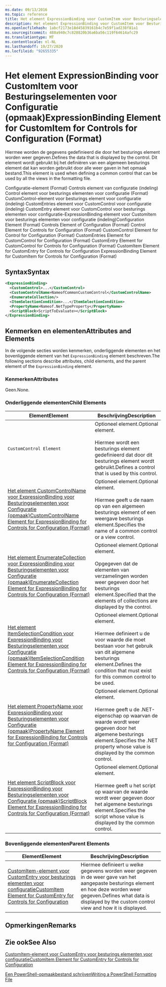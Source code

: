 ```yaml
---
ms.date: 09/13/2016
ms.topic: reference
title: Het element ExpressionBinding voor CustomItem voor Besturingselementen voor Configuratie (opmaak)
description: Het element ExpressionBinding voor CustomItem voor Besturingselementen voor Configuratie (opmaak)
ms.openlocfilehash: 1abcf2173e18d45839161b4c7e59f1ad238f81a1
ms.sourcegitcommit: 488a940c7c828820b36a6ba56c119f64614afc29
ms.translationtype: MT
ms.contentlocale: nl-NL
ms.lasthandoff: 10/27/2020
ms.locfileid: "92655335"
---
```

# <a name="expressionbinding-element-for-customitem-for-controls-for-configuration-format"></a><span data-ttu-id="02af7-103">Het element ExpressionBinding voor CustomItem voor Besturingselementen voor Configuratie (opmaak)</span><span class="sxs-lookup"><span data-stu-id="02af7-103">ExpressionBinding Element for CustomItem for Controls for Configuration (Format)</span></span>

<span data-ttu-id="02af7-104">Hiermee worden de gegevens gedefinieerd die door het besturings element worden weer gegeven.</span><span class="sxs-lookup"><span data-stu-id="02af7-104">Defines the data that is displayed by the control.</span></span> <span data-ttu-id="02af7-105">Dit element wordt gebruikt bij het definiëren van een algemeen besturings element dat kan worden gebruikt door alle weer gaven in het opmaak bestand.</span><span class="sxs-lookup"><span data-stu-id="02af7-105">This element is used when defining a common control that can be used by all the views in the formatting file.</span></span>

<span data-ttu-id="02af7-106">Configuratie-element (Format) Controls element van configuratie (indeling) Control element voor besturings elementen voor configuratie (Format) CustomControl-element voor besturings element voor configuratie (indeling) CustomEntries element voor CustomControl voor configuratie (indeling) CustomEntry element voor CustomControl voor besturings elementen voor configuratie-ExpressionBinding element voor CustomItem voor besturings elementen voor configuratie (indeling)</span><span class="sxs-lookup"><span data-stu-id="02af7-106">Configuration Element (Format) Controls Element of Configuration (Format) Control Element for Controls for Configuration (Format) CustomControl Element for Control for Configuration (Format) CustomEntries Element for CustomControl for Configuration (Format) CustomEntry Element for CustomControl for Controls for Configuration (Format) CustomItem Element for CustomEntry for Controls for Configuration ExpressionBinding Element for CustomItem for Controls for Configuration (Format)</span></span>

## <a name="syntax"></a><span data-ttu-id="02af7-107">Syntax</span><span class="sxs-lookup"><span data-stu-id="02af7-107">Syntax</span></span>

```xml
<ExpressionBinding>
  <CustomControl>...</CustomControl>
  <CustomControlName>NameofCommonCustomControl</CustomControlName>
  <EnumerateCollection/>
  <ItemSelectionCondition>...</ItemSelectionCondition>
  <PropertyName>Nameof.NetTypeProperty</PropertyName>
  <ScriptBlock>ScriptToEvaluate></ScriptBlock>
</ExpressionBinding>
```

## <a name="attributes-and-elements"></a><span data-ttu-id="02af7-108">Kenmerken en elementen</span><span class="sxs-lookup"><span data-stu-id="02af7-108">Attributes and Elements</span></span>

<span data-ttu-id="02af7-109">In de volgende secties worden kenmerken, onderliggende elementen en het bovenliggende element van het `ExpressionBinding` element beschreven.</span><span class="sxs-lookup"><span data-stu-id="02af7-109">The following sections describe attributes, child elements, and the parent element of the `ExpressionBinding` element.</span></span>

### <a name="attributes"></a><span data-ttu-id="02af7-110">Kenmerken</span><span class="sxs-lookup"><span data-stu-id="02af7-110">Attributes</span></span>

<span data-ttu-id="02af7-111">Geen.</span><span class="sxs-lookup"><span data-stu-id="02af7-111">None.</span></span>

### <a name="child-elements"></a><span data-ttu-id="02af7-112">Onderliggende elementen</span><span class="sxs-lookup"><span data-stu-id="02af7-112">Child Elements</span></span>

|<span data-ttu-id="02af7-113">Element</span><span class="sxs-lookup"><span data-stu-id="02af7-113">Element</span></span>|<span data-ttu-id="02af7-114">Beschrijving</span><span class="sxs-lookup"><span data-stu-id="02af7-114">Description</span></span>|
|-------------|-----------------|
|`CustomControl Element`|<span data-ttu-id="02af7-115">Optioneel element.</span><span class="sxs-lookup"><span data-stu-id="02af7-115">Optional element.</span></span><br /><br /> <span data-ttu-id="02af7-116">Hiermee wordt een besturings element gedefinieerd dat door dit besturings element wordt gebruikt.</span><span class="sxs-lookup"><span data-stu-id="02af7-116">Defines a control that is used by this control.</span></span>|
|[<span data-ttu-id="02af7-117">Het element CustomControlName voor ExpressionBinding voor Besturingselementen voor Configuratie (opmaak)</span><span class="sxs-lookup"><span data-stu-id="02af7-117">CustomControlName Element for ExpressionBinding for Controls for Configuration (Format)</span></span>](./customcontrolname-element-for-expressionbinding-for-controls-for-configuration-format.md)|<span data-ttu-id="02af7-118">Optioneel element.</span><span class="sxs-lookup"><span data-stu-id="02af7-118">Optional element.</span></span><br /><br /> <span data-ttu-id="02af7-119">Hiermee geeft u de naam op van een algemeen besturings element of een weergave besturings element.</span><span class="sxs-lookup"><span data-stu-id="02af7-119">Specifies the name of a common control or a view control.</span></span>|
|[<span data-ttu-id="02af7-120">Het element EnumerateCollection voor ExpressionBinding voor Besturingselementen voor Configuratie (opmaak)</span><span class="sxs-lookup"><span data-stu-id="02af7-120">EnumerateCollection Element for ExpressionBinding for Controls for Configuration (Format)</span></span>](./enumeratecollection-element-for-expressionbinding-for-controls-for-configuration-format.md)|<span data-ttu-id="02af7-121">Optioneel element.</span><span class="sxs-lookup"><span data-stu-id="02af7-121">Optional element.</span></span><br /><br /> <span data-ttu-id="02af7-122">Opgegeven dat de elementen van verzamelingen worden weer gegeven door het besturings element.</span><span class="sxs-lookup"><span data-stu-id="02af7-122">Specified that the elements of collections are displayed by the control.</span></span>|
|[<span data-ttu-id="02af7-123">Het element ItemSelectionCondition voor ExpressionBinding voor Besturingselementen voor Configuratie (opmaak)</span><span class="sxs-lookup"><span data-stu-id="02af7-123">ItemSelectionCondition Element for ExpressionBinding for Controls for Configuration (Format)</span></span>](./itemselectioncondition-element-for-expressionbinding-for-controls-for-configuration-format.md)|<span data-ttu-id="02af7-124">Optioneel element.</span><span class="sxs-lookup"><span data-stu-id="02af7-124">Optional element.</span></span><br /><br /> <span data-ttu-id="02af7-125">Hiermee definieert u de voor waarde die moet bestaan voor het gebruik van dit algemene besturings element.</span><span class="sxs-lookup"><span data-stu-id="02af7-125">Defines the condition that must exist for this common control to be used.</span></span>|
|[<span data-ttu-id="02af7-126">Het element PropertyName voor ExpressionBinding voor Besturingselementen voor Configuratie (opmaak)</span><span class="sxs-lookup"><span data-stu-id="02af7-126">PropertyName Element for ExpressionBinding for Controls for Configuration (Format)</span></span>](./propertyname-element-for-expressionbinding-for-controls-for-configuration-format.md)|<span data-ttu-id="02af7-127">Optioneel element.</span><span class="sxs-lookup"><span data-stu-id="02af7-127">Optional element.</span></span><br /><br /> <span data-ttu-id="02af7-128">Hiermee geeft u de .NET-eigenschap op waarvan de waarde wordt weer gegeven door het algemene besturings element.</span><span class="sxs-lookup"><span data-stu-id="02af7-128">Specifies the .NET property whose value is displayed by the common control.</span></span>|
|[<span data-ttu-id="02af7-129">Het element ScriptBlock voor ExpressionBinding voor Besturingselementen voor Configuratie (opmaak)</span><span class="sxs-lookup"><span data-stu-id="02af7-129">ScriptBlock Element for ExpressionBinding for Controls for Configuration (Format)</span></span>](./scriptblock-element-for-expressionbinding-for-controls-for-configuration-format.md)|<span data-ttu-id="02af7-130">Optioneel element.</span><span class="sxs-lookup"><span data-stu-id="02af7-130">Optional element.</span></span><br /><br /> <span data-ttu-id="02af7-131">Hiermee geeft u het script op waarvan de waarde wordt weer gegeven door het algemene besturings element.</span><span class="sxs-lookup"><span data-stu-id="02af7-131">Specifies the script whose value is displayed by the common control.</span></span>|

### <a name="parent-elements"></a><span data-ttu-id="02af7-132">Bovenliggende elementen</span><span class="sxs-lookup"><span data-stu-id="02af7-132">Parent Elements</span></span>

|<span data-ttu-id="02af7-133">Element</span><span class="sxs-lookup"><span data-stu-id="02af7-133">Element</span></span>|<span data-ttu-id="02af7-134">Beschrijving</span><span class="sxs-lookup"><span data-stu-id="02af7-134">Description</span></span>|
|-------------|-----------------|
|[<span data-ttu-id="02af7-135">CustomItem-element voor CustomEntry voor besturings elementen voor configuratie</span><span class="sxs-lookup"><span data-stu-id="02af7-135">CustomItem Element for CustomEntry for Controls for Configuration</span></span>](./customitem-element-for-customentry-for-controls-for-configuration-format.md)|<span data-ttu-id="02af7-136">Hiermee definieert u welke gegevens worden weer gegeven in de weer gave van het aangepaste besturings element en hoe deze worden weer gegeven.</span><span class="sxs-lookup"><span data-stu-id="02af7-136">Defines what data is displayed by the custom control view and how it is displayed.</span></span>|

## <a name="remarks"></a><span data-ttu-id="02af7-137">Opmerkingen</span><span class="sxs-lookup"><span data-stu-id="02af7-137">Remarks</span></span>

## <a name="see-also"></a><span data-ttu-id="02af7-138">Zie ook</span><span class="sxs-lookup"><span data-stu-id="02af7-138">See Also</span></span>

[<span data-ttu-id="02af7-139">CustomItem-element voor CustomEntry voor besturings elementen voor configuratie</span><span class="sxs-lookup"><span data-stu-id="02af7-139">CustomItem Element for CustomEntry for Controls for Configuration</span></span>](./customitem-element-for-customentry-for-controls-for-configuration-format.md)

[<span data-ttu-id="02af7-140">Een PowerShell-opmaakbestand schrijven</span><span class="sxs-lookup"><span data-stu-id="02af7-140">Writing a PowerShell Formatting File</span></span>](./writing-a-powershell-formatting-file.md)
